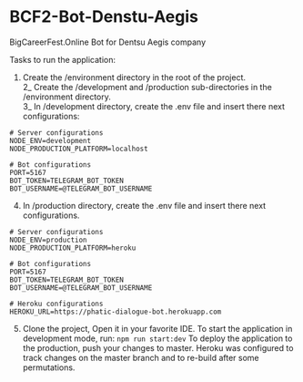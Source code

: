 # BCF2-Bot-Denstu-Aegis
BigCareerFest.Online Bot for Dentsu Aegis company

Tasks to run the application:

1) Create the /environment directory in the root of the project.<br/>
2_ Create the /development and /production sub-directories in the /environment directory.<br/>
3_ In /development directory, create the .env file and insert there next configurations:<br/>
```
# Server configurations
NODE_ENV=development
NODE_PRODUCTION_PLATFORM=localhost

# Bot configurations
PORT=5167
BOT_TOKEN=TELEGRAM_BOT_TOKEN
BOT_USERNAME=@TELEGRAM_BOT_USERNAME
```
4) In /production directory, create the .env file and insert there next configurations.<br/>
```
# Server configurations
NODE_ENV=production
NODE_PRODUCTION_PLATFORM=heroku

# Bot configurations
PORT=5167
BOT_TOKEN=TELEGRAM_BOT_TOKEN
BOT_USERNAME=@TELEGRAM_BOT_USERNAME

# Heroku configurations
HEROKU_URL=https://phatic-dialogue-bot.herokuapp.com
```
5) Clone the project, Open it in your favorite IDE. To start the application in development mode, run: ```npm run start:dev```
To deploy the application to the production, push your changes to master. Heroku was configured to track changes on the master branch and to re-build after some permutations.
